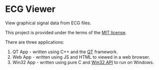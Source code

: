 # ECG Viewer

View graphical signal data from ECG files.

This project is provided under the terms of the [MIT license](http://choosealicense.com/licenses/mit/).

There are three applications:

1. QT App - written using C++ and the [QT](https://www.qt.io/) framework.
2. Web App - written using JS and HTML to viewed in a web browser.
3. Win32 App - written using pure C and [Win32 API](https://en.wikipedia.org/wiki/Windows_API) to run on Windows.
